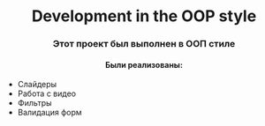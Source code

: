 <h1 align="center">Development in the OOP style</h1>
<h3 align="center">Этот проект был выполнен в ООП стиле</h3>
<h4 align="center">Были реализованы:</h4>
<ul>
               <li>Слайдеры</li>
               <li>Работа с видео</li>
               <li>Фильтры</li>
               <li>Валидация форм</li>
</ul>
